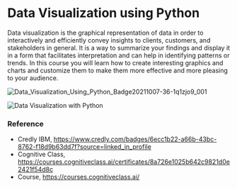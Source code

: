 # Data Visualization using Python
Data visualization is the graphical representation of data in order to interactively and efficiently convey insights to clients, customers, and stakeholders in general. It is a way to summarize your findings and display it in a form that facilitates interpretation and can help in identifying patterns or trends. In this course you will learn how to create interesting graphics and charts and customize them to make them more effective and more pleasing to your audience.

![Data_Visualization_Using_Python_Badge20211007-36-1q1zjo9_001](https://user-images.githubusercontent.com/77866708/136313676-9e266c8d-26a2-4c5c-9695-31b1d6e8e8c8.png)

![Data Visualization with Python](https://user-images.githubusercontent.com/77866708/136313991-2fc37296-d5a3-41b8-8ee8-940caf6aaa87.PNG)

### Reference
- Credly IBM, https://www.credly.com/badges/6ecc1b22-a66b-43bc-8762-f18d9b63dd7f?source=linked_in_profile
- Cognitive Class, https://courses.cognitiveclass.ai/certificates/8a726e1025b642c9821d0e2421f54d8c
- Course, https://courses.cognitiveclass.ai/
